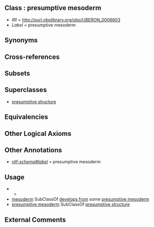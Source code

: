 
## Class : presumptive mesoderm

 * *IRI* = http://purl.obolibrary.org/obo/UBERON_0006603
 * *Label* = presumptive mesoderm

## Synonyms


## Cross-references


## Subsets


## Superclasses

 * [presumptive structure](../../UBERON/98/UBERON_0006598.md)

## Equivalencies


## Other Logical Axioms


## Other Annotations

 * *[rdf-schema#label](../../el/rdf-schema#label.md)* = presumptive mesoderm

## Usage

 * -
 * [mesoderm](../../UBERON/26/UBERON_0000926.md) SubClassOf [develops from](../../RO/02/RO_0002202.md) some [presumptive mesoderm](../../UBERON/03/UBERON_0006603.md)
 * [presumptive mesoderm](../../UBERON/03/UBERON_0006603.md) SubClassOf [presumptive structure](../../UBERON/98/UBERON_0006598.md)

## External Comments

